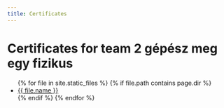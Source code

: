 ```yaml
---
title: Certificates
---
```


# Certificates for team 2 gépész meg egy fizikus

<ul>
  {% for file in site.static_files %}
    {% if file.path contains page.dir %}
      <li><a href="{{ file.path }}">{{ file.name }}</a></li>
    {% endif %}
  {% endfor %}
</ul>
